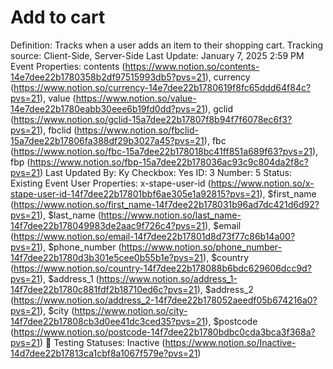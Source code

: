 # Add to cart

Definition: Tracks when a user adds an item to their shopping cart.
Tracking source: Client-Side, Server-Side
Last Update: January 7, 2025 2:59 PM
Event Properties: contents (https://www.notion.so/contents-14e7dee22b1780358b2df97515993db5?pvs=21), currency (https://www.notion.so/currency-14e7dee22b1780619f8fc65ddd64f84c?pvs=21), value (https://www.notion.so/value-14e7dee22b1780eabb30eee6b19fd0dd?pvs=21), gclid (https://www.notion.so/gclid-15a7dee22b17807f8b94f7f6078ec6f3?pvs=21), fbclid (https://www.notion.so/fbclid-15a7dee22b17806fa388df29b3027a45?pvs=21), fbc (https://www.notion.so/fbc-15a7dee22b178018bc41ff851a689f63?pvs=21), fbp (https://www.notion.so/fbp-15a7dee22b178036ac93c9c804da2f8c?pvs=21)
Last Updated By: Ky 
Checkbox: Yes
ID: 3
Number: 5
Status: Existing Event
User Properties: x-stape-user-id (https://www.notion.so/x-stape-user-id-14f7dee22b17801bbf6ae305e1a92815?pvs=21), $first_name (https://www.notion.so/first_name-14f7dee22b178031b96ad7dc421d6d92?pvs=21), $last_name (https://www.notion.so/last_name-14f7dee22b178049983de2aac9f726c4?pvs=21), $email (https://www.notion.so/email-14f7dee22b17801d8d73f77c86b14a00?pvs=21), $phone_number (https://www.notion.so/phone_number-14f7dee22b1780d3b301e5cee0b55b1e?pvs=21), $country (https://www.notion.so/country-14f7dee22b178088b6bdc629606dcc9d?pvs=21), $address_1 (https://www.notion.so/address_1-14f7dee22b1780c881fdf2b18710ed6c?pvs=21), $address_2 (https://www.notion.so/address_2-14f7dee22b178052aeedf05b674216a0?pvs=21), $city (https://www.notion.so/city-14f7dee22b17808cb3d0ee41dc3ced35?pvs=21), $postcode (https://www.notion.so/postcode-14f7dee22b1780bdbc0cda3bca3f368a?pvs=21)
🚥 Testing Statuses: Inactive (https://www.notion.so/Inactive-14d7dee22b17813ca1cbf8a1067f579e?pvs=21)